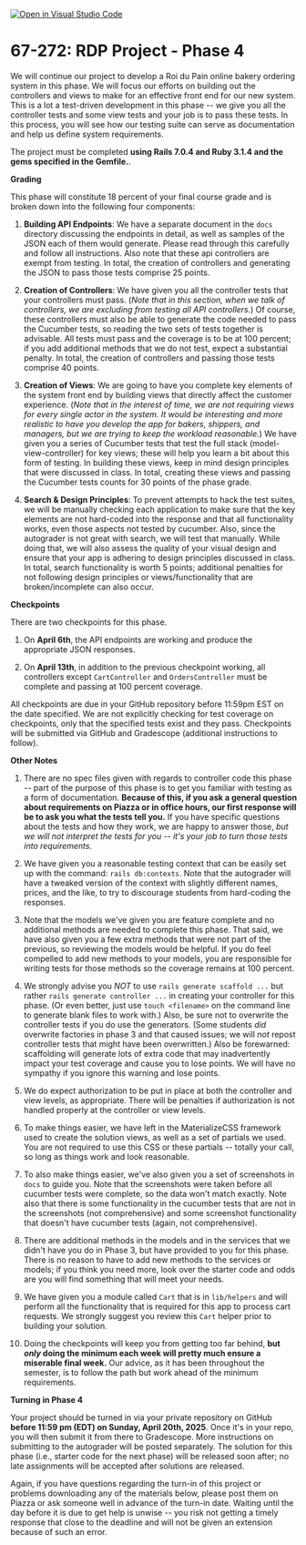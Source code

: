[![Open in Visual Studio Code](https://classroom.github.com/assets/open-in-vscode-2e0aaae1b6195c2367325f4f02e2d04e9abb55f0b24a779b69b11b9e10269abc.svg)](https://classroom.github.com/online_ide?assignment_repo_id=18838141&assignment_repo_type=AssignmentRepo)
# 67-272: RDP Project - Phase 4

We will continue our project to develop a Roi du Pain online bakery ordering system in this phase. We will focus our efforts on building out the controllers and views to make for an effective front end for our new system. This is a lot a test-driven development in this phase -- we give you all the controller tests and some view tests and your job is to pass these tests. In this process, you will see how our testing suite can serve as documentation and help us define system requirements.

The project must be completed **using Rails 7.0.4 and Ruby 3.1.4 and the gems specified in the Gemfile.**.

**Grading**

This phase will constitute 18 percent of your final course grade and is broken down into the following four components:

1. **Building API Endpoints**: We have a separate document in the `docs` directory discussing the endpoints in detail, as well as samples of the JSON each of them would generate. Please read through this carefully and follow all instructions. Also note that these api controllers are exempt from testing. In total, the creation of controllers and generating the JSON to pass those tests comprise 25 points.

1. **Creation of Controllers**: We have given you all the controller tests that your controllers must pass. (_Note that in this section, when we talk of controllers, we are excluding from testing all API controllers._) Of course, these controllers must also be able to generate the code needed to pass the Cucumber tests, so reading the two sets of tests together is advisable. All tests must pass and the coverage is to be at 100 percent; if you add additional methods that we do not test, expect a substantial penalty. In total, the creation of controllers and passing those tests comprise 40 points.

1. **Creation of Views**: We are going to have you complete key elements of the system front end by building views that directly affect the customer experience. (_Note that in the interest of time, we are not requiring views for every single actor in the system. It would be interesting and more realistic to have you develop the app for bakers, shippers, and managers, but we are trying to keep the workload reasonable._) We have given you a series of Cucumber tests that test the full stack (model-view-controller) for key views; these will help you learn a bit about this form of testing. In building these views, keep in mind design principles that were discussed in class. In total, creating these views and passing the Cucumber tests counts for 30 points of the phase grade.

1. **Search & Design Principles**: To prevent attempts to hack the test suites, we will be manually checking each application to make sure that the key elements are not hard-coded into the response and that all functionality works, even those aspects not tested by cucumber. Also, since the autograder is not great with search, we will test that manually. While doing that, we will also assess the quality of your visual design and ensure that your app is adhering to design principles discussed in class. In total, search functionality is worth 5 points; additional penalties for not following design principles or views/functionality that are broken/incomplete can also occur.

**Checkpoints**

There are two checkpoints for this phase.

1. On **April 6th**, the API endpoints are working and produce the appropriate JSON responses.

2. On **April 13th**, in addition to the previous checkpoint working, all controllers except `CartController` and `OrdersController` must be complete and passing at 100 percent coverage.

All checkpoints are due in your GitHub repository before 11:59pm EST on the date specified. We are not explicitly checking for test coverage on checkpoints, only that the specified tests exist and they pass. Checkpoints will be submitted via GitHub and Gradescope (additional instructions to follow).

**Other Notes**

1. There are no spec files given with regards to controller code this phase -- part of the purpose of this phase is to get you familiar with testing as a form of documentation. **Because of this, if you ask a general question about requirements on Piazza or in office hours, our first response will be to ask you what the tests tell you.** If you have specific questions about the tests and how they work, we are happy to answer those, _but we will not interpret the tests for you -- it's your job to turn those tests into requirements._

1. We have given you a reasonable testing context that can be easily set up with the command: `rails db:contexts`. Note that the autograder will have a tweaked version of the context with slightly different names, prices, and the like, to try to discourage students from hard-coding the responses.

1. Note that the models we've given you are feature complete and no additional methods are needed to complete this phase. That said, we have also given you a few extra methods that were not part of the previous, so reviewing the models would be helpful. If you do feel compelled to add new methods to your models, you are responsible for writing tests for those methods so the coverage remains at 100 percent.

1. We strongly advise you _NOT_ to use `rails generate scaffold ...` but rather `rails generate controller ...` in creating your controller for this phase. (Or even better, just use `touch <filename>` on the command line to generate blank files to work with.) Also, be sure not to overwrite the controller tests if you do use the generators. (Some students _did_ overwrite factories in phase 3 and that caused issues; we will _not_ repost controller tests that might have been overwritten.) Also be forewarned: scaffolding will generate lots of extra code that may inadvertently impact your test coverage and cause you to lose points. We will have no sympathy if you ignore this warning and lose points.

1. We do expect authorization to be put in place at both the controller and view levels, as appropriate. There will be penalties if authorization is not handled properly at the controller or view levels.

1. To make things easier, we have left in the MaterializeCSS framework used to create the solution views, as well as a set of partials we used. You are not required to use this CSS or these partials -- totally your call, so long as things work and look reasonable.

1. To also make things easier, we've also given you a set of screenshots in `docs` to guide you. Note that the screenshots were taken before all cucumber tests were complete, so the data won't match exactly. Note also that there is some functionality in the cucumber tests that are not in the screenshots (not comprehensive) and some screenshot functionality that doesn't have cucumber tests (again, not comprehensive).

1. There are additional methods in the models and in the services that we didn't have you do in Phase 3, but have provided to you for this phase. There is no reason to have to add new methods to the services or models; if you think you need more, look over the starter code and odds are you will find something that will meet your needs.

1. We have given you a module called `Cart` that is in `lib/helpers` and will perform all the functionality that is required for this app to process cart requests. We strongly suggest you review this `Cart` helper prior to building your solution.

1. Doing the checkpoints will keep you from getting too far behind, **but _only_ doing the minimum each week will pretty much ensure a miserable final week.** Our advice, as it has been throughout the semester, is to follow the path but work ahead of the minimum requirements.

**Turning in Phase 4**

Your project should be turned in via your private repository on GitHub **before 11:59 pm (EDT) on Sunday, April 20th, 2025**. Once it's in your repo, you will then submit it from there to Gradescope. More instructions on submitting to the autograder will be posted separately. The solution for this phase (i.e., starter code for the next phase) will be released soon after; no late assignments will be accepted after solutions are released.

Again, if you have questions regarding the turn-in of this project or problems downloading any of the materials below, please post them on Piazza or ask someone well in advance of the turn-in date. Waiting until the day before it is due to get help is unwise -- you risk not getting a timely response that close to the deadline and will not be given an extension because of such an error.
